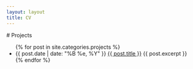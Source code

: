 ```yaml
---
layout: layout
title: CV
---
```


<section class="content">
# Projects

  <ul class="listing">
    {% for post in site.categories.projects %}
      <li>
        <span>{{ post.date | date: "%B %e, %Y" }}</span>
        <a href="{{ post.url }}">{{ post.title }}</a>
        {{ post.excerpt }}
      </li>
    {% endfor %}
  </ul>

</section>
